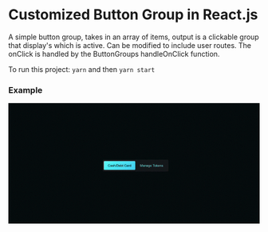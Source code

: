 # Customized Button Group in React.js

A simple button group, takes in an array of items, output is a clickable group that display's which is active. Can be modified to include user routes. The onClick is handled by the ButtonGroups handleOnClick function.

To run this project: `yarn` and then `yarn start`

### Example

![Screen Recording](/public/images/recording1.gif)

